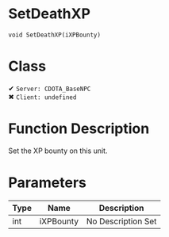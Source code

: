 # SetDeathXP
```
void SetDeathXP(iXPBounty)
```
# Class
✔ `Server: CDOTA_BaseNPC`  
✖ `Client: undefined`  

# Function Description
Set the XP bounty on this unit.
# Parameters
Type|Name|Description
--|--|--
int|iXPBounty|No Description Set
